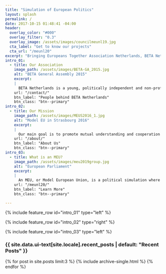 ```yaml
---
title: "Simulation of European Politics"
layout: splash
permalink: /
date: 2017-10-15 01:48:41 -04:00
header:
  overlay_color: "#000"
  overlay_filter: "0.3"
  overlay_image: /assets/images/councilmeunl19.jpg
  cta_label: "Get to know our projects"
  cta_url: "/meunl20"
excerpt: "Bringing Europeans Together Association Netherlands, BETA Netherlands for short, is a politically independent and non-profit association to support the organisation of European politics simulations."
intro_01:
  - title: Our Association
    image_path: /assets/images/BETA-GA_2015.jpg
    alt: "BETA General Assembly 2015"
    excerpt:
    |
      BETA Netherlands is a young, politically independent and non-profit (ANBI) association founded in 2018 by young Europeans in Delft, Netherlands.
    url: "/contact/"
    btn_label: "People behind BETA Netherlands"
    btn_class: "btn--primary"
intro_02:
  - title: Our Mission
    image_path: /assets/images/MEUS2016_1.jpg
    alt: "Model EU in Strasbourg 2016"
    excerpt:
    |
      Our main goal is to promote mutual understanding and cooperation between young Europeans and to contribute to the spreading of European ideas. It aims to achieve this goal by organising political simulations on local, regional and European level that mirror the functioning of the institutions of the EU and the legislative procedure of the EU for educational purposes.
    url: "/about/"
    btn_label: "About Us"
    btn_class: "btn--primary"
intro_03:
  - title: What is an MEU?
    image_path: /assets/images/meu2019group.jpg
    alt: "European Parliament"
    excerpt:
    |
      An MEU, or Model European Union, is a political simulation where you get to learn about and simulate the inner workings of the European Union institutions, in particular the European Parliament and the Council of the European Union.
    url: "/meunl20/"
    btn_label: "Learn More"
    btn_class: "btn--primary"

---
```


{% include feature_row id="intro_01" type="left" %}

{% include feature_row id="intro_02" type="right" %}

{% include feature_row id="intro_03" type="left" %}

<div class="layout--splash__recent--posts">
<h3 class="archive__subtitle">{{ site.data.ui-text[site.locale].recent_posts | default: "Recent Posts" }}</h3>

{% for post in site.posts limit:3 %}
  {% include archive-single.html %}
{% endfor %}
</div>
